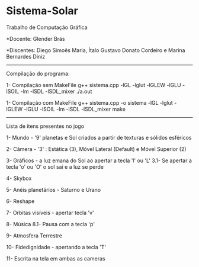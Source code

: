 # Sistema-Solar
Trabalho de Computação Gráfica

*Docente: Glender Brás
 
*Discentes: Diego Simoẽs Maria, Ítalo Gustavo Donato Cordeiro e Marina Bernardes Diniz
 


*****************************************************
Compilação do programa:

1- Compilação sem MakeFile 
    g++ sistema.cpp -lGL -lglut -lGLEW -lGLU -lSOIL -lm -lSDL -lSDL_mixer
    ./a.out

1- Compilação com MakeFile 
    g++ sistema.cpp -o sistema -lGL -lglut -lGLEW -lGLU -lSOIL -lm -lSDL -lSDL_mixer
    make




*****************************************************
Lista de itens presentes no jogo

1- Mundo - '9' planetas e Sol criados a partir de texturas e sólidos esféricos

2- Câmera - '3' : Estática (3), Móvel Lateral (Default) e Móvel Superior (2)

3- Gráficos - a luz emana do Sol ao apertar a tecla 'l' ou 'L' 
    3.1- Se apertar a tecla 'o' ou 'O' o sol sai e a luz se perde

4- Skybox 

5- Anéis planetários - Saturno e Urano

6- Reshape 

7- Orbitas visíveis - apertar tecla 'v'

8- Música
    8.1- Pausa com a tecla 'p'

9- Atmosfera Terrestre 

10- Fidedignidade - apertando a tecla 'T'

11- Escrita na tela em ambas as cameras
